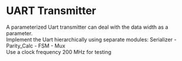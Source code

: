 # UART Transmitter
A parameterized Uart transmitter can deal with the data width as a parameter.\
Implement the Uart hierarchically using separate modules: Serializer - Parity_Calc - FSM - Mux\
Use a clock frequency 200 MHz for testing
